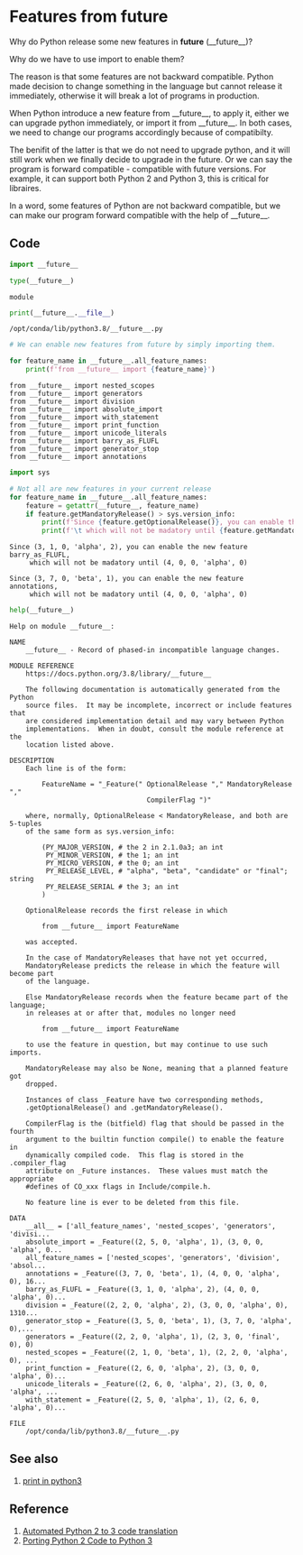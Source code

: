 # Features from future

Why do Python release some new features in __future__ (\_\_future\_\_)?

Why do we have to use import to enable them? 

The reason is that some features are not backward compatible. Python made decision to change something in the language but cannot release it immediately, otherwise it will break a lot of programs in production.

When Python introduce a new feature from \_\_future\_\_, to apply it, either we can upgrade python immediately, or import it from \_\_future\_\_. In both cases, we need to change our programs accordingly because of compatibilty. 

The benifit of the latter is that we do not need to upgrade python, and it will still work when we finally decide to upgrade in the future. Or we can say the program is forward compatible - compatible with future versions. For example, it can support both Python 2 and Python 3, this is critical for libraires.

In a word, some features of Python are not backward compatible, but we can make our program forward compatible with the help of \_\_future\_\_.

## Code


```python
import __future__
```


```python
type(__future__)
```




    module




```python
print(__future__.__file__)
```

    /opt/conda/lib/python3.8/__future__.py



```python
# We can enable new features from future by simply importing them.

for feature_name in __future__.all_feature_names:
    print(f'from __future__ import {feature_name}')

```

    from __future__ import nested_scopes
    from __future__ import generators
    from __future__ import division
    from __future__ import absolute_import
    from __future__ import with_statement
    from __future__ import print_function
    from __future__ import unicode_literals
    from __future__ import barry_as_FLUFL
    from __future__ import generator_stop
    from __future__ import annotations



```python
import sys

# Not all are new features in your current release
for feature_name in __future__.all_feature_names:
    feature = getattr(__future__, feature_name)
    if feature.getMandatoryRelease() > sys.version_info:
        print(f'Since {feature.getOptionalRelease()}, you can enable the new feature {feature_name},')
        print(f'\t which will not be madatory until {feature.getMandatoryRelease()}\n')
```

    Since (3, 1, 0, 'alpha', 2), you can enable the new feature barry_as_FLUFL,
    	 which will not be madatory until (4, 0, 0, 'alpha', 0)
    
    Since (3, 7, 0, 'beta', 1), you can enable the new feature annotations,
    	 which will not be madatory until (4, 0, 0, 'alpha', 0)
    



```python
help(__future__)
```

    Help on module __future__:
    
    NAME
        __future__ - Record of phased-in incompatible language changes.
    
    MODULE REFERENCE
        https://docs.python.org/3.8/library/__future__
        
        The following documentation is automatically generated from the Python
        source files.  It may be incomplete, incorrect or include features that
        are considered implementation detail and may vary between Python
        implementations.  When in doubt, consult the module reference at the
        location listed above.
    
    DESCRIPTION
        Each line is of the form:
        
            FeatureName = "_Feature(" OptionalRelease "," MandatoryRelease ","
                                      CompilerFlag ")"
        
        where, normally, OptionalRelease < MandatoryRelease, and both are 5-tuples
        of the same form as sys.version_info:
        
            (PY_MAJOR_VERSION, # the 2 in 2.1.0a3; an int
             PY_MINOR_VERSION, # the 1; an int
             PY_MICRO_VERSION, # the 0; an int
             PY_RELEASE_LEVEL, # "alpha", "beta", "candidate" or "final"; string
             PY_RELEASE_SERIAL # the 3; an int
            )
        
        OptionalRelease records the first release in which
        
            from __future__ import FeatureName
        
        was accepted.
        
        In the case of MandatoryReleases that have not yet occurred,
        MandatoryRelease predicts the release in which the feature will become part
        of the language.
        
        Else MandatoryRelease records when the feature became part of the language;
        in releases at or after that, modules no longer need
        
            from __future__ import FeatureName
        
        to use the feature in question, but may continue to use such imports.
        
        MandatoryRelease may also be None, meaning that a planned feature got
        dropped.
        
        Instances of class _Feature have two corresponding methods,
        .getOptionalRelease() and .getMandatoryRelease().
        
        CompilerFlag is the (bitfield) flag that should be passed in the fourth
        argument to the builtin function compile() to enable the feature in
        dynamically compiled code.  This flag is stored in the .compiler_flag
        attribute on _Future instances.  These values must match the appropriate
        #defines of CO_xxx flags in Include/compile.h.
        
        No feature line is ever to be deleted from this file.
    
    DATA
        __all__ = ['all_feature_names', 'nested_scopes', 'generators', 'divisi...
        absolute_import = _Feature((2, 5, 0, 'alpha', 1), (3, 0, 0, 'alpha', 0...
        all_feature_names = ['nested_scopes', 'generators', 'division', 'absol...
        annotations = _Feature((3, 7, 0, 'beta', 1), (4, 0, 0, 'alpha', 0), 16...
        barry_as_FLUFL = _Feature((3, 1, 0, 'alpha', 2), (4, 0, 0, 'alpha', 0)...
        division = _Feature((2, 2, 0, 'alpha', 2), (3, 0, 0, 'alpha', 0), 1310...
        generator_stop = _Feature((3, 5, 0, 'beta', 1), (3, 7, 0, 'alpha', 0),...
        generators = _Feature((2, 2, 0, 'alpha', 1), (2, 3, 0, 'final', 0), 0)
        nested_scopes = _Feature((2, 1, 0, 'beta', 1), (2, 2, 0, 'alpha', 0), ...
        print_function = _Feature((2, 6, 0, 'alpha', 2), (3, 0, 0, 'alpha', 0)...
        unicode_literals = _Feature((2, 6, 0, 'alpha', 2), (3, 0, 0, 'alpha', ...
        with_statement = _Feature((2, 5, 0, 'alpha', 1), (2, 6, 0, 'alpha', 0)...
    
    FILE
        /opt/conda/lib/python3.8/__future__.py
    
    


## See also
1. [print in python3](Python3-print.md)

## Reference
1. [Automated Python 2 to 3 code translation](https://docs.python.org/2/library/2to3.html)
2. [Porting Python 2 Code to Python 3](https://docs.python.org/3/howto/pyporting.html)
